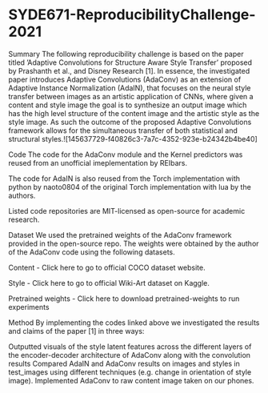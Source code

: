 # SYDE671-ReproducibilityChallenge-2021
Summary
The following reproducibility challenge is based on the paper titled ’Adaptive Convolutions for Structure Aware Style Transfer’ proposed by Prashanth et al., and Disney Research [1]. In essence, the investigated paper introduces Adaptive Convolutions (AdaConv) as an extension of Adaptive Instance Normalization (AdaIN), that focuses on the neural style transfer between images as an artistic application of CNNs, where given a content and style image the goal is to synthesize an output image which has the high level structure of the content image and the artistic style as the style image. As such the outcome of the proposed Adaptive Convolutions framework allows for the simultaneous transfer of both statistical and structural styles.![145637729-f40826c3-7a7c-4352-923e-b24342b4be40]

Code
The code for the AdaConv module and the Kernel predictors was reused from an unofficial imeplementation by REIbars.

The code for AdaIN is also reused from the Torch implementation with python by naoto0804 of the original Torch implementation with lua by the authors.

Listed code repositories are MIT-licensed as open-source for academic research.

Dataset
We used the pretrained weights of the AdaConv framework provided in the open-source repo. The weights were obtained by the author of the AdaConv code using the following datasets.

Content - Click here to go to official COCO dataset website.

Style - Click here to go to official Wiki-Art dataset on Kaggle.

Pretrained weights - Click here to download pretrained-weights to run experiments

Method
By implementing the codes linked above we investigated the results and claims of the paper [1] in three ways:

Outputted visuals of the style latent features across the different layers of the encoder-decoder architecture of AdaConv along with the convolution results
Compared AdaIN and AdaConv results on images and styles in test_images using different techniques (e.g. change in orientation of style image).
Implemented AdaConv to raw content image taken on our phones.
